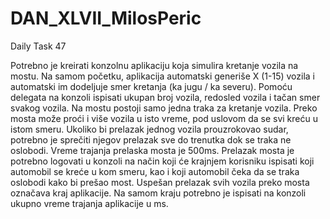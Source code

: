 # DAN_XLVII_MilosPeric
Daily Task 47

Potrebno je kreirati konzolnu aplikaciju koja simulira kretanje vozila na mostu. 
Na samom početku, aplikacija automatski generiše X (1-15) vozila i automatski im dodeljuje smer kretanja (ka jugu / ka severu). 
Pomoću delegata na konzoli ispisati ukupan broj vozila, redosled vozila i tačan smer svakog vozila. Na mostu postoji samo jedna traka za kretanje vozila. 
Preko mosta može proći i više vozila u isto vreme, pod uslovom da se svi kreću u istom smeru. 
Ukoliko bi prelazak jednog vozila prouzrokovao sudar, potrebno je sprečiti njegov prelazak sve do trenutka dok se traka ne oslobodi. 
Vreme trajanja prelaska mosta je 500ms. Prelazak mosta je potrebno logovati u konzoli na način koji će krajnjem korisniku ispisati
koji automobil se kreće u kom smeru, kao i koji automobil čeka da se traka oslobodi kako bi prešao most. Uspešan prelazak svih vozila preko
mosta označava kraj aplikacije. Na samom kraju potrebno je ispisati na konzoli ukupno vreme trajanja aplikacije u ms.
